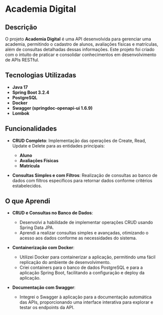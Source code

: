 # Academia Digital

## Descrição

O projeto **Academia Digital** é uma API desenvolvida para gerenciar uma academia, permitindo o cadastro de alunos, avaliações físicas e matrículas, além de consultas detalhadas dessas informações. Este projeto foi criado com o intuito de praticar e consolidar conhecimentos em desenvolvimento de APIs RESTful.

## Tecnologias Utilizadas

- **Java 17**
- **Spring Boot 3.2.4**
- **PostgreSQL**
- **Docker**
- **Swagger (springdoc-openapi-ui 1.6.9)**
- **Lombok**

## Funcionalidades

- **CRUD Completo**: Implementação das operações de Create, Read, Update e Delete para as entidades principais:
  - **Aluno**
  - **Avaliações Físicas**
  - **Matrícula**

- **Consultas Simples e com Filtros**: Realização de consultas ao banco de dados com filtros específicos para retornar dados conforme critérios estabelecidos.

## O que Aprendi

- **CRUD e Consultas no Banco de Dados**:
  - Desenvolvi a habilidade de implementar operações CRUD usando Spring Data JPA.
  - Aprendi a realizar consultas simples e avançadas, otimizando o acesso aos dados conforme as necessidades do sistema.

- **Containerização com Docker**:
  - Utilizei Docker para containerizar a aplicação, permitindo uma fácil replicação do ambiente de desenvolvimento.
  - Criei containers para o banco de dados PostgreSQL e para a aplicação Spring Boot, facilitando a configuração e deploy da aplicação.

- **Documentação com Swagger**:
  - Integrei o Swagger à aplicação para a documentação automática das APIs, proporcionando uma interface interativa para explorar e testar os endpoints da API.

